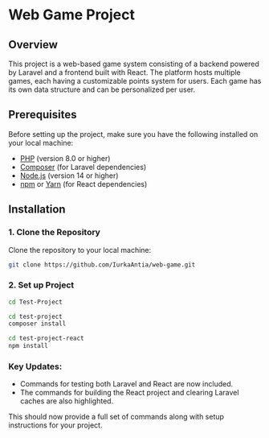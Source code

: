 # Web Game Project

## Overview

This project is a web-based game system consisting of a backend powered by Laravel and a frontend built with React. The platform hosts multiple games, each having a customizable points system for users. Each game has its own data structure and can be personalized per user.

## Prerequisites

Before setting up the project, make sure you have the following installed on your local machine:

- [PHP](https://www.php.net/) (version 8.0 or higher)
- [Composer](https://getcomposer.org/) (for Laravel dependencies)
- [Node.js](https://nodejs.org/) (version 14 or higher)
- [npm](https://www.npmjs.com/) or [Yarn](https://yarnpkg.com/) (for React dependencies)

## Installation

### 1. Clone the Repository

Clone the repository to your local machine:
```bash
git clone https://github.com/IurkaAntia/web-game.git

```
### 2. Set up Project

```bash
cd Test-Project

cd test-project 
composer install

cd test-project-react
npm install

```

### Key Updates:
- Commands for testing both Laravel and React are now included.
- The commands for building the React project and clearing Laravel caches are also highlighted.

This should now provide a full set of commands along with setup instructions for your project.
